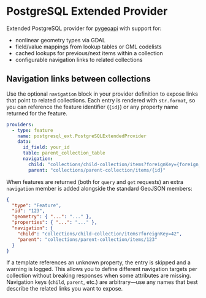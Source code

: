 # PostgreSQL Extended Provider

Extended PostgreSQL provider for [pygeoapi](https://pygeoapi.io/) with
support for:

- nonlinear geometry types via GDAL
- field/value mappings from lookup tables or GML codelists
- cached lookups for previous/next items within a collection
- configurable navigation links to related collections

## Navigation links between collections

Use the optional `navigation` block in your provider definition to expose
links that point to related collections. Each entry is rendered with
`str.format`, so you can reference the feature identifier (`{id}`) or any
property name returned for the feature.

```yaml
providers:
  - type: feature
    name: postgresql_ext.PostgreSQLExtendedProvider
    data:
      id_field: your_id
      table: parent_collection_table
      navigation:
        child: "collections/child-collection/items?foreignKey={foreign_key_prop}"
        parent: "collections/parent-collection/items/{id}"
```

When features are returned (both for `query` and `get` requests) an extra
`navigation` member is added alongside the standard GeoJSON members:

```json
{
  "type": "Feature",
  "id": "123",
  "geometry": { "...": "..." },
  "properties": { "...": "..." },
  "navigation": {
    "child": "collections/child-collection/items?foreignKey=42",
    "parent": "collections/parent-collection/items/123"
  }
}
```

If a template references an unknown property, the entry is skipped and a
warning is logged. This allows you to define different navigation targets
per collection without breaking responses when some attributes are missing.
Navigation keys (`child`, `parent`, etc.) are arbitrary—use any names that
best describe the related links you want to expose.
